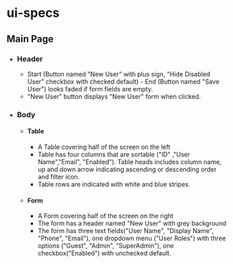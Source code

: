 # ui-specs

## Main Page
- ### Header
  - Start (Button named "New User" with plus sign, "Hide Disabled User" checkbox with checked default) - End (Button named "Save User") looks faded if form fields are empty.
  - "New User" button displays "New User" form when clicked.
- ### Body
  - #### Table
    - A Table covering half of the screen on the left
    - Table has four columns that are sortable ("ID" ,"User Name","Email", "Enabled"). Table heads includes column name, up and down arrow indicating ascending or descending order and filter icon.
    - Table rows are indicated with white and blue stripes.
  - #### Form
    - A Form covering half of the screen on the right
    - The form has a header named "New User" with grey background
    - The form has three text fields("User Name", "Display Name", "Phone", "Email"), one dropdown menu ("User Roles") with three options ("Guest", "Admin", "SuperAdmin"), one checkbox("Enabled") with unchecked default.
